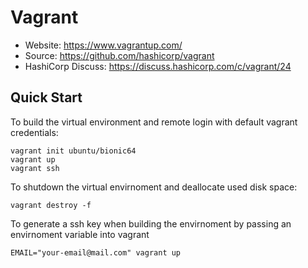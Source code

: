 # Vagrant
* Website: https://www.vagrantup.com/
* Source: https://github.com/hashicorp/vagrant
* HashiCorp Discuss: https://discuss.hashicorp.com/c/vagrant/24

## Quick Start
To build the virtual environment and remote login with default vagrant credentials:
```
vagrant init ubuntu/bionic64
vagrant up
vagrant ssh
````
To shutdown the virtual envirnoment and deallocate used disk space:
```
vagrant destroy -f
```

To generate a ssh key when building the envirnoment by passing an envirnoment variable into vagrant
```
EMAIL="your-email@mail.com" vagrant up
```

